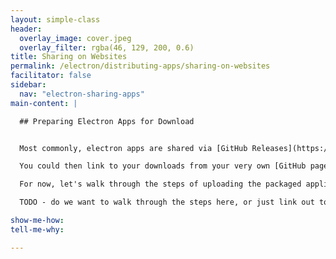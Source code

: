 ```yaml
---
layout: simple-class
header:
  overlay_image: cover.jpeg
  overlay_filter: rgba(46, 129, 200, 0.6)
title: Sharing on Websites
permalink: /electron/distributing-apps/sharing-on-websites
facilitator: false
sidebar:
  nav: "electron-sharing-apps"
main-content: |

  ## Preparing Electron Apps for Download


  Most commonly, electron apps are shared via [GitHub Releases](https://help.github.com/articles/about-releases/). People who create and package their own applications upload the binaries to a GitHub repository where others can download them. You can see some great examples of this on the [electron app page](https://electron.atom.io/apps/). This is free, version controlled, and kept cleanly alongside your code.

  You could then link to your downloads from your very own [GitHub pages site](https://pages.github.com/), or any site for that matter. [Learn how to make your own GitHub Pages site here](https://services.github.com/on-demand/github-cli/).

  For now, let's walk through the steps of uploading the packaged application to be a GitHub release.

  TODO - do we want to walk through the steps here, or just link out to [this help doc](https://help.github.com/articles/creating-releases/)?

show-me-how:
tell-me-why:

---
```

